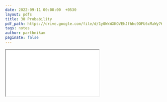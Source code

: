 ```yaml
---
date: 2022-09-11 00:00:00  +0530
layout: pdfs
title: 30 Probability
pdf_path: https://drive.google.com/file/d/1y0WxWXKOVEhJfhho9OFU6cMaWy76RgGz/preview?usp=sharing
tags: notes
author: parthnikam
paginate: false
---
```


<iframe class="embed-pdf" src="{{ page.pdf_path }}#toolbar=0" seamless="seamless" scrolling="no" style="overflow:hidden"></iframe>
